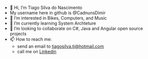 - 👋 Hi, I’m Tiago Silva do Nascimento
- My username here in github is @CadnunsDimir
- 👀 I’m interested in Bikes, Computers, and Music
- 🌱 I’m currently learning System Archteture
- 💞️ I’m looking to collaborate on C#, Java and Angular open source projects
- 📫 How to reach me:
  - send an email to tiagosilva.tj@hotmail.com
  - call me on [Linkedin](https://www.linkedin.com/in/tiago-silva-do-nascimento/)

<!---
CadnunsDimir/CadnunsDimir is a ✨ special ✨ repository because its `README.md` (this file) appears on your GitHub profile.
You can click the Preview link to take a look at your changes.
--->
